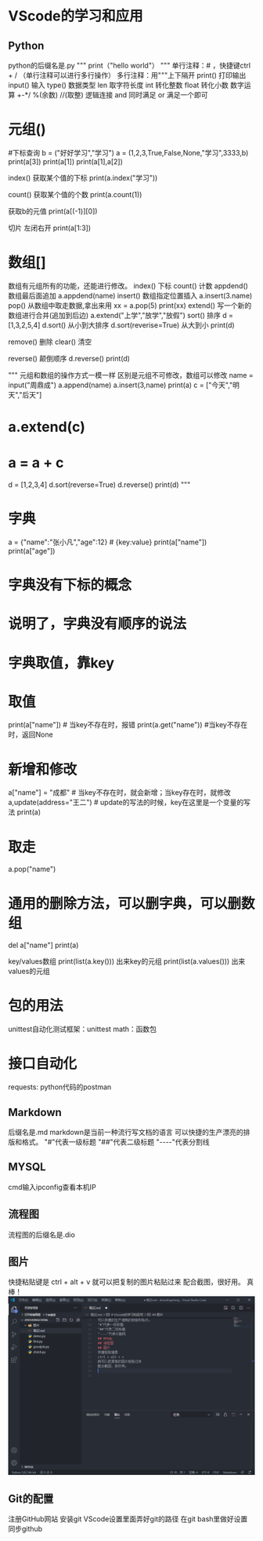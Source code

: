 # VScode的学习和应用
## Python
python的后缀名是.py
"""
print（"hello world"）
"""
单行注释：# ，快捷键ctrl + / （单行注释可以进行多行操作） 多行注释：用"""上下隔开
print() 打印输出
input() 输入
type() 数据类型
len 取字符长度
int 转化整数
float 转化小数
数字运算 +-*/  %(余数) //(取整)
逻辑连接 and 同时满足 or 满足一个即可

# 元组()
#下标查询
b = ("好好学习","学习")
a = (1,2,3,True,False,None,"学习",3333,b)
print(a[3])
print(a[1])
print(a[1],a[2])

index() 获取某个值的下标
print(a.index("学习"))

count() 获取某个值的个数
print(a.count(1))

获取b的元值
print(a[(-1)][0])


切片 左闭右开
print(a[1:3])


# 数组[]
数组有元组所有的功能，还能进行修改。
index() 下标
count() 计数
appdend() 数组最后面追加
a.appdend(name)
insert() 数组指定位置插入
a.insert(3.name)
pop() 从数组中取走数据,拿出来用
xx = a.pop(5)
print(xx)
extend() 写一个新的数组进行合并(追加到后边)
a.extend("上学","放学","放假")
sort() 排序
d = [1,3,2,5,4]
d.sort()    从小到大排序
d.sort(reverise=True)   从大到小
print(d) 

remove() 删除
clear() 清空

reverse() 颠倒顺序
d.reverse()
print(d)

"""
元组和数组的操作方式一模一样
区别是元组不可修改，数组可以修改
name = input("周鼎成")
a.append(name)
a.insert(3,name)
print(a)
c = ["今天","明天","后天"]
# a.extend(c)
# a = a + c
d = [1,2,3,4]
d.sort(reverse=True)
d.reverse()
print(d)
"""

# 字典
a = {"name":"张小凡","age":12} # {key:value}
print(a["name"])
print(a["age"])

# 字典没有下标的概念
# 说明了，字典没有顺序的说法
# 字典取值，靠key


# 取值
print(a["name"])   # 当key不存在时，报错
print(a.get("name"))    #当key不存在时，返回None
# 新增和修改
a["name"] = "成都"    # 当key不存在时，就会新增；当key存在时，就修改
a,update(address="王二")  # update的写法的时候，key在这里是一个变量的写法
print(a)
# 取走
a.pop("name")
# 通用的删除方法，可以删字典，可以删数组
del a["name"]
print(a)

key/values数组
print(list(a.key()))  出来key的元组
print(list(a.values()))   出来values的元组


# 包的用法
unittest自动化测试框架：unittest
math：函数包



# 接口自动化
requests: python代码的postman





## Markdown
后缀名是.md
markdown是当前一种流行写文档的语言
可以快捷的生产漂亮的排版和格式。
"#"代表一级标题
"##"代表二级标题
"----"代表分割线
## MYSQL
cmd输入ipconfig查看本机IP
## 流程图
流程图的后缀名是.dio

## 图片
快捷粘贴键是
ctrl + alt + v
就可以把复制的图片粘贴过来
配合截图，很好用。
真棒！
![](图片/2020-09-01-15-00-07.png)
## Git的配置
注册GitHub网站
安装git
VScode设置里面弄好git的路径
在git bash里做好设置
同步github


